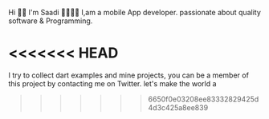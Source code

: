
Hi 👋🏻 I'm Saadi 👩‍💻💙📱 I,am a mobile App developer.
passionate about quality software & Programming.


<<<<<<< HEAD
=======
I try to collect dart examples and mine projects, you can be a member of this project by contacting me on Twitter. let's make the world a 
>>>>>>> 6650f0e03208ee83332829425d4d3c425a8ee839

